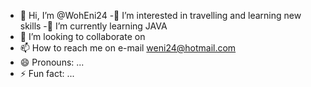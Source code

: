 - 👋 Hi, I’m @WohEni24
 -👀 I’m interested in travelling and learning new skills
-🌱 I’m currently learning JAVA
- 💞️ I’m looking to collaborate on 
- 📫 How to reach me on e-mail weni24@hotmail.com
- 😄 Pronouns: ...
- ⚡ Fun fact: ...

<!---
WohEni24/WohEni24 is a ✨ special ✨ repository because its `README.md` (this file) appears on your GitHub profile.
You can click the Preview link to take a look at your changes.
--->
